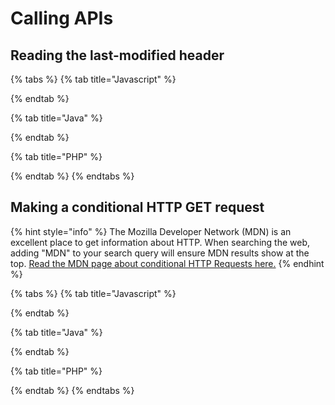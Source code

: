 # Calling APIs

## Reading the last-modified header

{% tabs %}
{% tab title="Javascript" %}

{% endtab %}

{% tab title="Java" %}

{% endtab %}

{% tab title="PHP" %}

{% endtab %}
{% endtabs %}

## Making a conditional HTTP GET request

{% hint style="info" %}
The Mozilla Developer Network \(MDN\) is an excellent place to get information about HTTP. When searching the web, adding "MDN" to your search query will ensure MDN results show at the top. [Read the MDN page about conditional HTTP Requests here.](https://developer.mozilla.org/en-US/docs/Web/HTTP/Conditional_requests)
{% endhint %}

{% tabs %}
{% tab title="Javascript" %}

{% endtab %}

{% tab title="Java" %}

{% endtab %}

{% tab title="PHP" %}

{% endtab %}
{% endtabs %}




